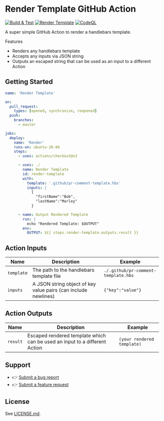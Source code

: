 # Render Template GitHub Action

[![Build & Test](https://github.com/badsyntax/github-action-render-template/actions/workflows/test.yml/badge.svg)](https://github.com/badsyntax/github-action-render-template/actions/workflows/test.yml)
[![Render Template](https://github.com/badsyntax/github-action-render-template/actions/workflows/render-template.yml/badge.svg)](https://github.com/badsyntax/github-action-render-template/actions/workflows/render-template.yml)
[![CodeQL](https://github.com/badsyntax/github-action-render-template/actions/workflows/codeql-analysis.yml/badge.svg)](https://github.com/badsyntax/github-action-render-template/actions/workflows/codeql-analysis.yml)

A super simple GitHub Action to render a handlebars template.

Features

- Renders any handlebars template
- Accepts any inputs via JSON string
- Outputs an escaped string that can be used as an input to a different Action

## Getting Started

```yml
name: 'Render Template'

on:
  pull_request:
    types: [opened, synchronize, reopened]
  push:
    branches:
      - master

jobs:
  deploy:
    name: 'Render'
    runs-on: ubuntu-20.04
    steps:
      - uses: actions/checkout@v2

      - uses: ./
        name: Render Template
        id: render-template
        with:
          template: '.github/pr-comment-template.hbs'
          inputs: |
            {
              "firstName":"Bob",
              "lastName":"Marley"
            }

      - name: Output Rendered Template
        run: |
          echo "Rendered Template: $OUTPUT"
        env:
          OUTPUT: ${{ steps.render-template.outputs.result }}
```

## Action Inputs

| Name       | Description                                                    | Example                             |
| ---------- | -------------------------------------------------------------- | ----------------------------------- |
| `template` | The path to the handlebars template file                       | `./.github/pr-comment-template.hbs` |
| `inputs`   | A JSON string object of key value pairs (can include newlines) | `{"key":"value"}`                   |

## Action Outputs

| Name     | Description                                                                | Example                    |
| -------- | -------------------------------------------------------------------------- | -------------------------- |
| `result` | Escaped rendered template which can be used an input to a different Action | `(your rendered template)` |

## Support

- 👉 [Submit a bug report](https://github.com/badsyntax/github-action-render-template/issues/new?assignees=badsyntax&labels=bug&template=bug_report.md&title=)
- 👉 [Submit a feature request](https://github.com/badsyntax/github-action-render-template/issues/new?assignees=badsyntax&labels=enhancement&template=feature_request.md&title=)

## License

See [LICENSE.md](./LICENSE.md).
